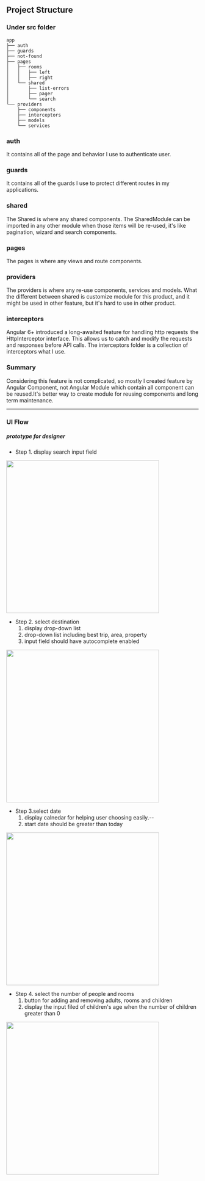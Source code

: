 
## Project Structure
### Under src folder
```
app
├── auth
├── guards
├── not-found
├── pages
│   ├── rooms
│   │   ├── left
│   │   ├── right
│   └── shared
│       ├── list-errors
│       ├── pager
│       └── search
└── providers
    ├── components
    ├── interceptors
    ├── models
    └── services
```
### auth
It contains all of the page and behavior I use to authenticate user.

### guards
It contains all of the guards I use to protect different routes in my applications.

### shared
The Shared is where any shared components. The SharedModule can be imported in any other module when those items will be re-used, it's like pagination, wizard and search components.

### pages
The pages is where any views and route components.

### providers
The providers is where any re-use components, services and models. What the different between shared is customize module for this product, and it might be used in other feature, but it's hard to use in other product.

### interceptors
Angular 6+ introduced a long-awaited feature for handling http requests   the HttpInterceptor interface. This allows us to catch and modify the requests and responses before API calls. The interceptors folder is a collection of interceptors what I use.

### Summary
Considering this feature is not complicated, so mostly I created feature by Angular Component, not Angular Module which contain all component can be reused.It's better way to create module for reusing components and long term maintenance.

---

### UI Flow
##### prototype for designer
* Step 1. display search input field

<img src="https://i.imgur.com/hXPjeJ3.png" width="400">

* Step 2. select destination
  1. display drop-down list
  2. drop-down list including best trip, area, property
  3. input field should have autocomplete enabled

<img src="https://i.imgur.com/75bxjUs.png" width="400">

* Step 3.select date
  1. display calnedar for helping user choosing easily.-- 
  2. start date should be greater than today 

<img src="https://i.imgur.com/FdkVuhV.png" width="400">

* Step 4. select the number of people and rooms
  1. button for adding and removing adults, rooms and children
  2. display the input filed of children's age when the number of children greater than 0
 
<img src="https://i.imgur.com/9XnmHkF.png" width="400">

